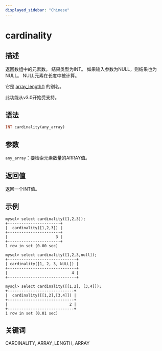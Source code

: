 ```yaml
---
displayed_sidebar: "Chinese"
---
```


# cardinality

## 描述

返回数组中的元素数。 结果类型为INT。 如果输入参数为NULL，则结果也为NULL。 NULL元素在长度中被计算。

它是 [array_length()](array_length.md) 的别名。

此功能从v3.0开始受支持。

## 语法

```Haskell
INT cardinality(any_array)
```

## 参数

`any_array`：要检索元素数量的ARRAY值。

## 返回值

返回一个INT值。

## 示例

```plain text
mysql> select cardinality([1,2,3]);
+-----------------------+
|  cardinality([1,2,3]) |
+-----------------------+
|                     3 |
+-----------------------+
1 row in set (0.00 sec)

mysql> select cardinality([1,2,3,null]);
+------------------------------+
| cardinality([1, 2, 3, NULL]) |
+------------------------------+
|                            4 |
+------------------------------+

mysql> select cardinality([[1,2], [3,4]]);
+-----------------------------+
|  cardinality([[1,2],[3,4]]) |
+-----------------------------+
|                           2 |
+-----------------------------+
1 row in set (0.01 sec)
```

## 关键词

CARDINALITY, ARRAY_LENGTH, ARRAY